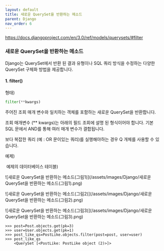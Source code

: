 ```yaml
---
layout: default
title: 새로운 QuerySet을 반환하는 메소드
parent: Django
nav_order: 6
---
```




https://docs.djangoproject.com/en/3.0/ref/models/querysets/#filter



### 새로운 QuerySet을 반환하는 메소드

Django는 QuerySet에서 반환 된 결과 유형이나 SQL 쿼리 방식을 수정하는 다양한 QuerySet 구체화 방법을 제공합니다.



#### 1. filter()

형태)

```python
filter(**kwargs)
```

주어진 조회 매개 변수와 일치하는 객체를 포함하는 새로운 QuerySet을 반환합니다.

조회 매개변수 (** kwargs)는 아래의 필드 조회에 설명 된 형식이어야 합니다. 기본 SQL 문에서 AND를 통해 여러 매개 변수가 결합됩니다.

보다 복잡한 쿼리 (예 : OR 문이있는 쿼리)를 실행해야하는 경우 Q 개체를 사용할 수 있습니다.



예제)

​	예제의 데이터베이스 테이블)	

![새로운 QuerySet을 반환하는 메소드(그림1)](/assets/images/Django/새로운 QuerySet을 반환하는 메소드(그림1).png)

![새로운 QuerySet을 반환하는 메소드(그림2)](/assets/images/Django/새로운 QuerySet을 반환하는 메소드(그림2).png)

![새로운 QuerySet을 반환하는 메소드(그림3)](/assets/images/Django/새로운 QuerySet을 반환하는 메소드(그림3).png)

```shell
>>> post=Post.objects.get(pk=3)
>>> user=User.objects.get(pk=1)
>>> post_like_qs=PostLike.objects.filter(post=post, user=user)
>>> post_like_qs
	<QuerySet [<PostLike: PostLike object (2)>]>
```

